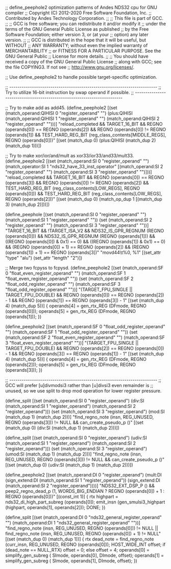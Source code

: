 ;; define_peephole2 optimization patterns of Andes NDS32 cpu for GNU compiler
;; Copyright (C) 2012-2020 Free Software Foundation, Inc.
;; Contributed by Andes Technology Corporation.
;;
;; This file is part of GCC.
;;
;; GCC is free software; you can redistribute it and/or modify it
;; under the terms of the GNU General Public License as published
;; by the Free Software Foundation; either version 3, or (at your
;; option) any later version.
;;
;; GCC is distributed in the hope that it will be useful, but WITHOUT
;; ANY WARRANTY; without even the implied warranty of MERCHANTABILITY
;; or FITNESS FOR A PARTICULAR PURPOSE.  See the GNU General Public
;; License for more details.
;;
;; You should have received a copy of the GNU General Public License
;; along with GCC; see the file COPYING3.  If not see
;; <http://www.gnu.org/licenses/>.


;; Use define_peephole2 to handle possible target-specific optimization.

;; ------------------------------------------------------------------------
;; Try to utilize 16-bit instruction by swap operand if possible.
;; ------------------------------------------------------------------------

;; Try to make add as add45.
(define_peephole2
  [(set (match_operand:QIHISI 0 "register_operand"              "")
	(plus:QIHISI (match_operand:QIHISI 1 "register_operand" "")
		     (match_operand:QIHISI 2 "register_operand" "")))]
  "reload_completed
   && TARGET_16_BIT
   && REGNO (operands[0]) == REGNO (operands[2])
   && REGNO (operands[0]) != REGNO (operands[1])
   && TEST_HARD_REG_BIT (reg_class_contents[MIDDLE_REGS], REGNO (operands[0]))"
  [(set (match_dup 0) (plus:QIHISI (match_dup 2) (match_dup 1)))])

;; Try to make xor/ior/and/mult as xor33/ior33/and33/mult33.
(define_peephole2
  [(set (match_operand:SI 0 "register_operand"    "")
	(match_operator:SI 1 "nds32_have_33_inst_operator"
	  [(match_operand:SI 2 "register_operand" "")
	   (match_operand:SI 3 "register_operand" "")]))]
  "reload_completed
   && TARGET_16_BIT
   && REGNO (operands[0]) == REGNO (operands[3])
   && REGNO (operands[0]) != REGNO (operands[2])
   && TEST_HARD_REG_BIT (reg_class_contents[LOW_REGS], REGNO (operands[0]))
   && TEST_HARD_REG_BIT (reg_class_contents[LOW_REGS], REGNO (operands[2]))"
  [(set (match_dup 0) (match_op_dup 1 [(match_dup 3) (match_dup 2)]))])

(define_peephole
  [(set (match_operand:SI 0 "register_operand" "")
	(match_operand:SI 1 "register_operand" ""))
   (set (match_operand:SI 2 "register_operand" "")
	(match_operand:SI 3 "register_operand" ""))]
  "TARGET_16_BIT
   && !TARGET_ISA_V2
   && NDS32_IS_GPR_REGNUM (REGNO (operands[0]))
   && NDS32_IS_GPR_REGNUM (REGNO (operands[1]))
   && ((REGNO (operands[0]) & 0x1) == 0)
   && ((REGNO (operands[1]) & 0x1) == 0)
   && (REGNO (operands[0]) + 1) == REGNO (operands[2])
   && (REGNO (operands[1]) + 1) == REGNO (operands[3])"
  "movd44\t%0, %1"
  [(set_attr "type"   "alu")
   (set_attr "length" "2")])

;; Merge two fcpyss to fcpysd.
(define_peephole2
  [(set (match_operand:SF 0 "float_even_register_operand" "")
	(match_operand:SF 1 "float_even_register_operand" ""))
   (set (match_operand:SF 2 "float_odd_register_operand"  "")
	(match_operand:SF 3 "float_odd_register_operand"  ""))]
  "(TARGET_FPU_SINGLE || TARGET_FPU_DOUBLE)
   && REGNO (operands[0]) == REGNO (operands[2]) - 1
   && REGNO (operands[1]) == REGNO (operands[3]) - 1"
  [(set (match_dup 4) (match_dup 5))]
  {
    operands[4] = gen_rtx_REG (DFmode, REGNO (operands[0]));
    operands[5] = gen_rtx_REG (DFmode, REGNO (operands[1]));
  })

(define_peephole2
  [(set (match_operand:SF 0 "float_odd_register_operand"  "")
	(match_operand:SF 1 "float_odd_register_operand"  ""))
   (set (match_operand:SF 2 "float_even_register_operand" "")
	(match_operand:SF 3 "float_even_register_operand" ""))]
  "(TARGET_FPU_SINGLE || TARGET_FPU_DOUBLE)
   && REGNO (operands[2]) == REGNO (operands[0]) - 1
   && REGNO (operands[3]) == REGNO (operands[1]) - 1"
  [(set (match_dup 4) (match_dup 5))]
  {
    operands[4] = gen_rtx_REG (DFmode, REGNO (operands[2]));
    operands[5] = gen_rtx_REG (DFmode, REGNO (operands[3]));
  })

;; ------------------------------------------------------------------------
;; GCC will prefer [u]divmodsi3 rather than [u]divsi3 even remainder is
;; unused, so we use split to drop mod operation for lower register pressure.

(define_split
  [(set (match_operand:SI 0 "register_operand")
	(div:SI (match_operand:SI 1 "register_operand")
		(match_operand:SI 2 "register_operand")))
   (set (match_operand:SI 3 "register_operand")
	(mod:SI (match_dup 1) (match_dup 2)))]
  "find_regno_note (insn, REG_UNUSED, REGNO (operands[3])) != NULL
   && can_create_pseudo_p ()"
  [(set (match_dup 0)
	(div:SI (match_dup 1)
		(match_dup 2)))])

(define_split
  [(set (match_operand:SI 0 "register_operand")
	(udiv:SI (match_operand:SI 1 "register_operand")
		 (match_operand:SI 2 "register_operand")))
   (set (match_operand:SI 3 "register_operand")
	(umod:SI (match_dup 1) (match_dup 2)))]
  "find_regno_note (insn, REG_UNUSED, REGNO (operands[3])) != NULL
   && can_create_pseudo_p ()"
  [(set (match_dup 0)
	(udiv:SI (match_dup 1)
		 (match_dup 2)))])

(define_peephole2
  [(set (match_operand:DI 0 "register_operand")
	(mult:DI (sign_extend:DI (match_operand:SI 1 "register_operand"))
		 (sign_extend:DI (match_operand:SI 2 "register_operand"))))]
  "NDS32_EXT_DSP_P ()
   && peep2_regno_dead_p (1, WORDS_BIG_ENDIAN ? REGNO (operands[0]) + 1 : REGNO (operands[0]))"
  [(const_int 1)]
{
  rtx highpart = nds32_di_high_part_subreg (operands[0]);
  emit_insn (gen_smulsi3_highpart (highpart, operands[1], operands[2]));
  DONE;
})

(define_split
  [(set (match_operand:DI 0 "nds32_general_register_operand" "")
	(match_operand:DI 1 "nds32_general_register_operand" ""))]
  "find_regno_note (insn, REG_UNUSED, REGNO (operands[0])) != NULL
   || find_regno_note (insn, REG_UNUSED, REGNO (operands[0]) + 1) != NULL"
  [(set (match_dup 0) (match_dup 1))]
{
  rtx dead_note = find_regno_note (curr_insn, REG_UNUSED, REGNO (operands[0]));
  HOST_WIDE_INT offset;
  if (dead_note == NULL_RTX)
    offset = 0;
  else
    offset = 4;
  operands[0] = simplify_gen_subreg (
		  SImode, operands[0],
		  DImode, offset);
  operands[1] = simplify_gen_subreg (
		  SImode, operands[1],
		  DImode, offset);
})
